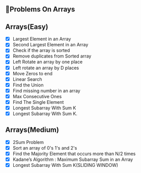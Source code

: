 ## 🚀Problems On Arrays

## Arrays(Easy)
- [x] Largest Element in an Array
- [x] Second Largest Element in an Array
- [x] Check if the array is sorted
- [x] Remove duplicates from Sorted array
- [x] Left Rotate an array by one place
- [x] Left rotate an array by D places
- [x] Move Zeros to end
- [x] Linear Search
- [x] Find the Union
- [x] Find missing number in an array
- [x]  Max Consecutive Ones
- [x] Find The Single Element
- [x] Longest Subarray With Sum K   
- [x] Longest Subarray With Sum K.   

## Arrays(Medium)  
- [x] 2Sum Problem		
- [x] Sort an array of 0's 1's and 2's     
- [x] Find the Majority Element that occurs more than N/2 times   
- [x] Kadane’s Algorithm : Maximum Subarray Sum in an Array   
- [x] Longest Subarray With Sum K(SLIDING WINDOW)